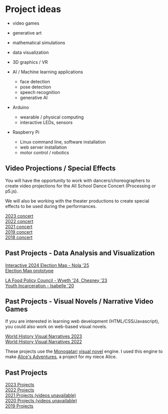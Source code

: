 # Project ideas

- video games
- generative art
- mathematical simulations
- data visualization
- 3D graphics / VR
- AI / Machine learning applications
    - face detection
    - pose detection
    - speech recognition
    - generative AI

- Arduino
    - wearable / physical computing
    - interactive LEDs, sensors

- Raspberry Pi
    - Linux command line, software installation
    - web server installation
    - motor control / robotics

## Video Projections / Special Effects

You will have the opportunity to work with dancers/choreographers to create
video projections for the All School Dance Concert (Processing or p5.js).

We will also be working with the theater productions to create special effects
to be used during the performances.

[2023 concert](https://www.youtube.com/watch?v=vZNSXG1-3dU)  
[2022 concert](https://www.youtube.com/watch?v=8Pn7kuiaw84&t=2s)  
[2021 concert](http://stem.marlborough.org/blog/asdc-2021/)  
[2019 concert](http://stem.marlborough.org/blog/asdc-2019/)  
[2018 concert](http://stem.marlborough.org/blog/dance-projections/)


## Past Projects - Data Analysis and Visualization

[Interactive 2024 Election Map - Nola '25](https://nolad25.github.io/CSProjects/)  
[Election Map prototype](https://dkessner.github.io/usmap/)


[LA Food Policy Council - Wyeth '24, Chesney '23](http://wyethr.github.io/lafpc)  
[Youth Incarceration - Isabelle '20](http://stem.marlborough.org/YouthIncarceration/)


## Past Projects - Visual Novels / Narrative Video Games

If you are interested in learning web development (HTML/CSS/Javascript),
you could also work on web-based visual novels.

[World History Visual Narratives 2023](http://stem.marlborough.org/blog/history-project-2023/)  
[World History Visual Narratives 2022](http://stem.marlborough.org/blog/history-project/)

These projects use the 
[Monogatari](https://monogatari.io/) 
[visual novel](https://en.wikipedia.org/wiki/Visual_novel) engine.
I used this engine to make
[Alice's Adventures](https://dkessner.github.io/alice/),
a project for my niece Alice.


## Past Projects

[2023 Projects](http://stem.marlborough.org/blog/csprojects2023/)  
[2022 Projects](http://stem.marlborough.org/blog/csprojects2022/)  
[2021 Projects (videos unavailable)](http://stem.marlborough.org/blog/csprojects2021/)  
[2020 Projects (videos unavailable)](http://stem.marlborough.org/blog/csprojects2020/)  
[2019 Projects](http://stem.marlborough.org/blog/csprojects-2019/)  




